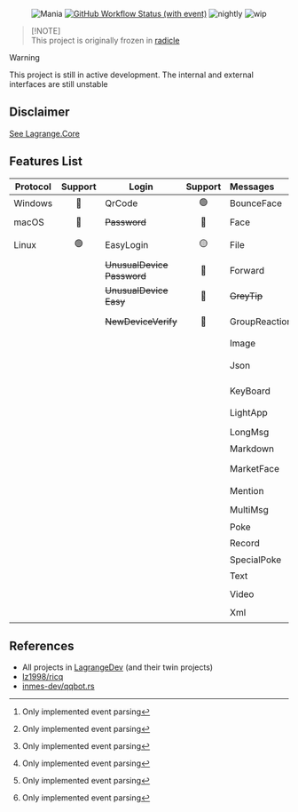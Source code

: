 <div align="center">

![Mania](https://socialify.git.ci/LagrangeDev/mania/image?description=1&descriptionEditable=An%20Implementation%20of%20NTQQ%20Protocol,%20with%20Pure%20Rust%F0%9F%A6%80,%20Derived%20from%20Lagrange.Core&font=Jost&forks=1&issues=1&logo=https%3A%2F%2Fstatic.live.moe%2Flagrange.jpg&name=1&pattern=Diagonal%20Stripes&pulls=1&stargazers=1&theme=Auto)
[![GitHub Workflow Status (with event)](https://img.shields.io/github/actions/workflow/status/LagrangeDev/mania/check.yml?logo=github)](https://github.com/LagrangeDev/mania/actions)
![nightly](https://img.shields.io/badge/toolchain-nightly-important)
![wip](https://img.shields.io/badge/develop-wip-blue)

</div>

> [!NOTE]\
> This project is originally frozen in [radicle](https://app.radicle.xyz/nodes/seed.radicle.garden/rad:z4QZVPDxLbGgd1oHFsjtJLQYtZ8ma)


> [!WARNING]  
> This project is still in active development. The internal and external interfaces are still unstable


## Disclaimer
[See Lagrange.Core](https://github.com/LagrangeDev/Lagrange.Core#disclaimer)

## Features List

| Protocol | Support | Login                          | Support | Messages      | Support | Operations        | Support | Events                | Support |
|----------|:-------:|--------------------------------|:-------:|:--------------|:-------:|:------------------|:-------:|:----------------------|:-------:|
| Windows  |   🔴    | QrCode                         |   🟢    | BounceFace    |   🔴    | Poke              |   🔴    | ~~Captcha~~           |   🔴    |
| macOS    |   🔴    | ~~Password~~                   |   🔴    | Face          | 🟡 [^1] | Recall            |   🔴    | BotOnline             |   🟢    |
| Linux    |   🟢    | EasyLogin                      |   🟡    | File          | 🟡[^1]  | Leave Group       |   🔴    | BotOffline            |   🟢    |
|          |         | ~~UnusualDevice<br/>Password~~ |   🔴    | Forward       |   🟢    | Set Special Title |   🔴    | Message               |   🟢    |
|          |         | ~~UnusualDevice<br/>Easy~~     |   🔴    | ~~GreyTip~~   |   🔴    | Kick Member       |   🔴    | Poke                  |   🟢    |
|          |         | ~~NewDeviceVerify~~            |   🔴    | GroupReaction | 🟡[^1]  | Mute Member       |   🔴    | MessageRecall         |   🟢    |
|          |         |                                |         | Image         |   🟢    | Set Admin         |   🔴    | GroupMemberDecrease   |   🟢    |
|          |         |                                |         | Json          |   🟢    | Friend Request    |   🔴    | GroupMemberIncrease   |   🟢    |
|          |         |                                |         | KeyBoard      |   🔴    | Group Request     |   🔴    | ~~GroupPromoteAdmin~~ |   🔴    |
|          |         |                                |         | LightApp      |   🟢    | ~~Voice Call~~    |   🔴    | GroupInvite           |   🔴    |
|          |         |                                |         | LongMsg       | 🟡[^1]  | Client Key        |   🔴    | GroupRequestJoin      |   🟢    |
|          |         |                                |         | Markdown      |   🔴    | Cookies           |   🔴    | FriendRequest         |   🔴    |
|          |         |                                |         | MarketFace    | 🟡[^1]  | Send Message      |   🔴    | ~~FriendTyping~~      |   🔴    |
|          |         |                                |         | Mention       |   🟢    |                   |         | ~~FriendVoiceCall~~   |   🔴    |
|          |         |                                |         | MultiMsg      | 🟡[^1]  |                   |         |                       |         |
|          |         |                                |         | Poke          |   🔴    |                   |         |                       |         |
|          |         |                                |         | Record        |   🟢    |                   |         |                       |         |
|          |         |                                |         | SpecialPoke   |   🔴    |                   |         |                       |         |
|          |         |                                |         | Text          |   🟢    |                   |         |                       |         |
|          |         |                                |         | Video         |   🟢    |                   |         |                       |         |
|          |         |                                |         | Xml           |   🟢    |                   |         |                       |         |

[^1]: Only implemented event parsing

## References
- All projects in [LagrangeDev](https://github.com/lagrangeDev) (and their twin projects)
- [lz1998/ricq](https://github.com/lz1998/ricq)
- [inmes-dev/qqbot.rs](https://github.com/inmes-dev/qqbot.rs)